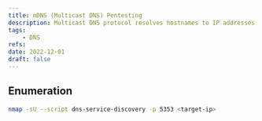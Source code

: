 ```yaml
---
title: mDNS (Multicast DNS) Pentesting
description: Multicast DNS protocol resolves hostnames to IP addresses within small networks that do not include a local name server. It is a zero-configuration (zeroconf) service. It uses UDP. A default port is 5353.
tags:
    - DNS
refs:
date: 2022-12-01
draft: false
---
```


## Enumeration

```sh
nmap -sU --script dns-service-discovery -p 5353 <target-ip>
```
